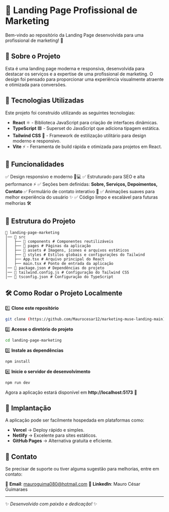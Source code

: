 # 📢 Landing Page Profissional de Marketing

Bem-vindo ao repositório da Landing Page desenvolvida para uma profissional de marketing! 🚀

## 📌 Sobre o Projeto

Esta é uma landing page moderna e responsiva, desenvolvida para destacar os serviços e a expertise de uma profissional de marketing. O design foi pensado para proporcionar uma experiência visualmente atraente e otimizada para conversões.

## 🚀 Tecnologias Utilizadas

Este projeto foi construído utilizando as seguintes tecnologias:

- **React** ⚛️ - Biblioteca JavaScript para criação de interfaces dinâmicas.
- **TypeScript** 🟦 - Superset do JavaScript que adiciona tipagem estática.
- **Tailwind CSS** 🎨 - Framework de estilização utilitário para design moderno e responsivo.
- **Vite** ⚡ - Ferramenta de build rápida e otimizada para projetos em React.

## 📄 Funcionalidades

✅ Design responsivo e moderno 📱💻
✅ Estruturado para SEO e alta performance ⚡
✅ Seções bem definidas: **Sobre, Serviços, Depoimentos, Contato**
✅ Formulário de contato interativo 📩
✅ Animações suaves para melhor experiência do usuário ✨
✅ Código limpo e escalável para futuras melhorias 🛠️

## 📂 Estrutura do Projeto

```
📁 landing-page-marketing
│── 📂 src
│   ├── 📂 components # Componentes reutilizáveis
│   ├── 📂 pages # Páginas da aplicação
│   ├── 📂 assets # Imagens, ícones e arquivos estáticos
│   ├── 📂 styles # Estilos globais e configurações do Tailwind
│   ├── App.tsx # Arquivo principal do React
│   ├── main.tsx # Ponto de entrada da aplicação
│── 📄 package.json # Dependências do projeto
│── 📄 tailwind.config.js # Configuração do Tailwind CSS
│── 📄 tsconfig.json # Configuração do TypeScript
```

## 🛠️ Como Rodar o Projeto Localmente

1️⃣ **Clone este repositório**
```sh
git clone (https://github.com/Maurocesar12/marketing-muse-landing-main)
```

2️⃣ **Acesse o diretório do projeto**
```sh
cd landing-page-marketing
```

3️⃣ **Instale as dependências**
```sh
npm install
```

4️⃣ **Inicie o servidor de desenvolvimento**
```sh
npm run dev
```

Agora a aplicação estará disponível em **http://localhost:5173** 🚀

## 🚀 Implantação

A aplicação pode ser facilmente hospedada em plataformas como:

- **Vercel** → Deploy rápido e simples.
- **Netlify** → Excelente para sites estáticos.
- **GitHub Pages** → Alternativa gratuita e eficiente.

## 📧 Contato

Se precisar de suporte ou tiver alguma sugestão para melhorias, entre em contato:

📩 **Email**: mauroguima080@hotmail.com
💼 **LinkedIn**: Mauro César Guimaraes

---

✨ *Desenvolvido com paixão e dedicação!* ✨


